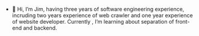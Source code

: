 - 👋 Hi, I’m Jim, having three years of software engineering experience, incruding two years experience of web crawler and one year experience of website developer.
Currently , I’m learning about separation of front-end and backend.
